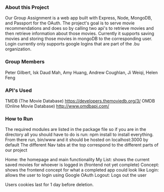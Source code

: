 ### About this Project
Our Group Assignment is a web app built with Express, Node, MongoDB, and Passport for the OAuth. The project's goal is to serve movie recommendations and does so by calling two api's to retrieve movies and then retrieve information about those movies. Currently it supports saving movies and storing those movies in mongoDB to the corresponding user. Login currently only supports google logins that are part of the .bu organization. 

### Group Members
Peter Gilbert, Isk Daud Mah, Amy Huang, Andrew Coughlan, Ji Weiqi, Helen Feng

### API's Used
TMDB (The Movie Database) https://developers.themoviedb.org/3/
OMDB (Online Movie Database) http://www.omdbapi.com/

### How to Run
The required modules are listed in the package file so if you are in the directory all you should have to do is run: npm install to install everything.
From there run, bin/www and it should be hosted on localhost:3000 by default
The different Nav tabs at the top correspond to the different parts of our project

Home: the homepage and main functionality
My List: shows the current saved movies for whoever is logged in (frontend not yet complete)
Concept: shows the frontend concept for what a completed app could look like
Login: allows the user to login using Google OAuth
Logout: Logs out the user

Users cookies last for 1 day before deletion.
